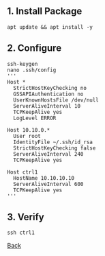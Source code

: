 ## 1. Install Package
```
apt update && apt install -y
```

## 2. Configure
```
ssh-keygen
nano .ssh/config
'''
Host *
  StrictHostKeyChecking no
  GSSAPIAuthentication no
  UserKnownHostsFile /dev/null
  ServerAliveInterval 10
  TCPKeepAlive yes
  LogLevel ERROR

Host 10.10.0.*
  User root
  IdentityFile ~/.ssh/id_rsa
  StrictHostKeyChecking false
  ServerAliveInterval 240
  TCPKeepAlive yes

Host ctrl1
  HostName 10.10.10.10
  ServerAliveInterval 600
  TCPKeepAlive yes
'''
```

## 3. Verify
```
ssh ctrl1
```



[Back](../)
